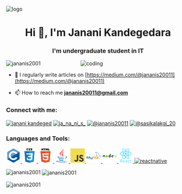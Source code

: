 ![logo](https://cdn.pixabay.com/photo/2023/02/06/18/30/ai-generated-7772547_1280.jpg?width=240&height=400)
<h1 align="center">Hi 👋, I'm Janani Kandegedara</h1>
<h3 align="center">I'm undergraduate student in IT</h3>
<img align="right" alt="coding" width="300" src="https://media.tenor.com/S59bPkT0pqcAAAAC/programming.gif">

<p align="left"> <img src="https://komarev.com/ghpvc/?username=jananis2001&label=Profile%20views&color=0e75b6&style=flat" alt="jananis2001" /> </p>

- 📝 I regularly write articles on [https://medium.com/@jananis20011](https://medium.com/@jananis20011)

- 📫 How to reach me **jananis20011@gmail.com**

<h3 align="left">Connect with me:</h3>
<p align="left">
<a href="https://linkedin.com/in/janani kandeged" target="blank"><img align="center" src="https://raw.githubusercontent.com/rahuldkjain/github-profile-readme-generator/master/src/images/icons/Social/linked-in-alt.svg" alt="janani kandeged" height="30" width="40" /></a>
<a href="https://instagram.com/ja_na_ni_s_" target="blank"><img align="center" src="https://raw.githubusercontent.com/rahuldkjain/github-profile-readme-generator/master/src/images/icons/Social/instagram.svg" alt="ja_na_ni_s_" height="30" width="40" /></a>
<a href="https://medium.com/@jananis20011" target="blank"><img align="center" src="https://raw.githubusercontent.com/rahuldkjain/github-profile-readme-generator/master/src/images/icons/Social/medium.svg" alt="@jananis20011" height="30" width="40" /></a>
<a href="https://www.hackerrank.com/sasikalakgj_20?hr_r=1" target="blank"><img align="center" src="https://raw.githubusercontent.com/rahuldkjain/github-profile-readme-generator/master/src/images/icons/Social/hackerrank.svg" alt="@sasikalakgj_20" height="30" width="40" /></a>
</p>

<h3 align="left">Languages and Tools:</h3>
<p align="left"> <a href="https://www.cprogramming.com/" target="_blank" rel="noreferrer"> <img src="https://raw.githubusercontent.com/devicons/devicon/master/icons/c/c-original.svg" alt="c" width="40" height="40"/> </a> <a href="https://www.w3schools.com/css/" target="_blank" rel="noreferrer"> <img src="https://raw.githubusercontent.com/devicons/devicon/master/icons/css3/css3-original-wordmark.svg" alt="css3" width="40" height="40"/> </a> <a href="https://www.w3.org/html/" target="_blank" rel="noreferrer"> <img src="https://raw.githubusercontent.com/devicons/devicon/master/icons/html5/html5-original-wordmark.svg" alt="html5" width="40" height="40"/> </a> <a href="https://www.java.com" target="_blank" rel="noreferrer"> <img src="https://raw.githubusercontent.com/devicons/devicon/master/icons/java/java-original.svg" alt="java" width="40" height="40"/> </a> <a href="https://developer.mozilla.org/en-US/docs/Web/JavaScript" target="_blank" rel="noreferrer"> <img src="https://raw.githubusercontent.com/devicons/devicon/master/icons/javascript/javascript-original.svg" alt="javascript" width="40" height="40"/> </a> <a href="https://www.mysql.com/" target="_blank" rel="noreferrer"> <img src="https://raw.githubusercontent.com/devicons/devicon/master/icons/mysql/mysql-original-wordmark.svg" alt="mysql" width="40" height="40"/> </a> <a href="https://nodejs.org" target="_blank" rel="noreferrer"> <img src="https://raw.githubusercontent.com/devicons/devicon/master/icons/nodejs/nodejs-original-wordmark.svg" alt="nodejs" width="40" height="40"/> </a> <a href="https://reactjs.org/" target="_blank" rel="noreferrer"> <img src="https://raw.githubusercontent.com/devicons/devicon/master/icons/react/react-original-wordmark.svg" alt="react" width="40" height="40"/> </a> <a href="https://reactnative.dev/" target="_blank" rel="noreferrer"> <img src="https://reactnative.dev/img/header_logo.svg" alt="reactnative" width="40" height="40"/> </a> </p>

<p><img align="left" src="https://github-readme-stats.vercel.app/api/top-langs?username=jananis2001&show_icons=true&locale=en&layout=compact" alt="jananis2001" /></p>

<p>&nbsp;<img align="center" src="https://github-readme-stats.vercel.app/api?username=jananis2001&show_icons=true&locale=en" alt="jananis2001" /></p>

<p><img align="center" src="https://github-readme-streak-stats.herokuapp.com/?user=jananis2001&" alt="jananis2001" /></p>
